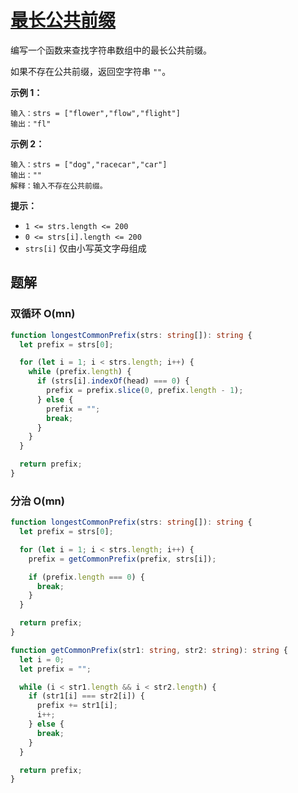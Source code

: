 # [最长公共前缀](https://leetcode.cn/problems/longest-common-prefix/)

编写一个函数来查找字符串数组中的最长公共前缀。

如果不存在公共前缀，返回空字符串 `""`。

**示例 1：**

```
输入：strs = ["flower","flow","flight"]
输出："fl"
```

**示例 2：**

```
输入：strs = ["dog","racecar","car"]
输出：""
解释：输入不存在公共前缀。
```

**提示：**

- `1 <= strs.length <= 200`
- `0 <= strs[i].length <= 200`
- `strs[i]` 仅由小写英文字母组成

## 题解

### 双循环 O(mn)

```typescript
function longestCommonPrefix(strs: string[]): string {
  let prefix = strs[0];

  for (let i = 1; i < strs.length; i++) {
    while (prefix.length) {
      if (strs[i].indexOf(head) === 0) {
        prefix = prefix.slice(0, prefix.length - 1);
      } else {
        prefix = "";
        break;
      }
    }
  }

  return prefix;
}
```

### 分治 O(mn)

```typescript
function longestCommonPrefix(strs: string[]): string {
  let prefix = strs[0];

  for (let i = 1; i < strs.length; i++) {
    prefix = getCommonPrefix(prefix, strs[i]);

    if (prefix.length === 0) {
      break;
    }
  }

  return prefix;
}

function getCommonPrefix(str1: string, str2: string): string {
  let i = 0;
  let prefix = "";

  while (i < str1.length && i < str2.length) {
    if (str1[i] === str2[i]) {
      prefix += str1[i];
      i++;
    } else {
      break;
    }
  }

  return prefix;
}
```
